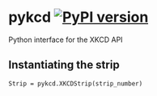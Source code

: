# pykcd [![PyPI version](https://badge.fury.io/py/pykcd.svg)](https://badge.fury.io/py/pykcd)
Python interface for the XKCD API

## Instantiating the strip
    Strip = pykcd.XKCDStrip(strip_number)

